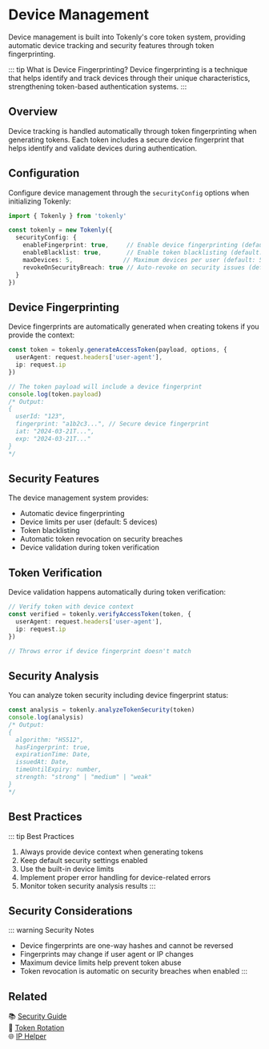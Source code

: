 # Device Management

Device management is built into Tokenly's core token system, providing automatic device tracking and security features through token fingerprinting.

::: tip What is Device Fingerprinting?
Device fingerprinting is a technique that helps identify and track devices through their unique characteristics, strengthening token-based authentication systems.
:::

## Overview

Device tracking is handled automatically through token fingerprinting when generating tokens. Each token includes a secure device fingerprint that helps identify and validate devices during authentication.

## Configuration

Configure device management through the `securityConfig` options when initializing Tokenly:

```ts
import { Tokenly } from 'tokenly'

const tokenly = new Tokenly({
  securityConfig: {
    enableFingerprint: true,     // Enable device fingerprinting (default: true)
    enableBlacklist: true,       // Enable token blacklisting (default: true)
    maxDevices: 5,              // Maximum devices per user (default: 5)
    revokeOnSecurityBreach: true // Auto-revoke on security issues (default: true)
  }
})
```

## Device Fingerprinting

Device fingerprints are automatically generated when creating tokens if you provide the context:

```ts
const token = tokenly.generateAccessToken(payload, options, {
  userAgent: request.headers['user-agent'],
  ip: request.ip
})

// The token payload will include a device fingerprint
console.log(token.payload)
/* Output:
{
  userId: "123",
  fingerprint: "a1b2c3...", // Secure device fingerprint
  iat: "2024-03-21T...",
  exp: "2024-03-21T..."
}
*/
```

## Security Features

The device management system provides:

- Automatic device fingerprinting
- Device limits per user (default: 5 devices)
- Token blacklisting
- Automatic token revocation on security breaches
- Device validation during token verification

## Token Verification

Device validation happens automatically during token verification:

```ts
// Verify token with device context
const verified = tokenly.verifyAccessToken(token, {
  userAgent: request.headers['user-agent'],
  ip: request.ip
})

// Throws error if device fingerprint doesn't match
```

## Security Analysis

You can analyze token security including device fingerprint status:

```ts
const analysis = tokenly.analyzeTokenSecurity(token)
console.log(analysis)
/* Output:
{
  algorithm: "HS512",
  hasFingerprint: true,
  expirationTime: Date,
  issuedAt: Date,
  timeUntilExpiry: number,
  strength: "strong" | "medium" | "weak"
}
*/
```

## Best Practices

::: tip Best Practices
1. Always provide device context when generating tokens
2. Keep default security settings enabled
3. Use the built-in device limits
4. Implement proper error handling for device-related errors
5. Monitor token security analysis results
:::

## Security Considerations

::: warning Security Notes
- Device fingerprints are one-way hashes and cannot be reversed
- Fingerprints may change if user agent or IP changes
- Maximum device limits help prevent token abuse
- Token revocation is automatic on security breaches when enabled
:::

## Related

<div class="vp-doc">
  <div class="custom-block info">
    <p>
      📚 <a href="/guide/security">Security Guide</a><br>
      🔄 <a href="/guide/token-rotation">Token Rotation</a><br>
      🌐 <a href="/api/utils/ip-helper">IP Helper</a>
    </p>
  </div>
</div>
